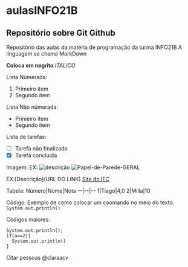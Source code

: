 # aulasINFO21B
## Repositório sobre Git Github

Repositório das aulas da matéria de programação da turma INFO21B
A linguagem se chama MarkDown

**Coloca em negrito**
*ITALICO*

Lista Númerada:
1. Primeiro item
2. Segundo item

Lista Não númerada:
* Primeiro item
* Segundo item

Lista de tarefas: 
- [ ] Tarefa não finalizada
- [x] Tarefa concluida

Imagem:
EX: ![descrição](url_imagem)
![Papel-de-Parede-GERAL](https://github.com/Milaiervy/aulasINFO21B/assets/134285654/d8807f9e-90e7-400b-a621-237e478cddc3)

EX:[Descrição](URL DO LINK)
[Site do IFC](https://ifc.edu.br/)

Tabela:
Número|Nome|Nota
--|--|--
1|Tiago|4,0
2|Milla|10   	

Código:
Exemplo de como colocar um coomando no meio do texto: `System.out.println()`


Códigos maiores: 
```
System.out.println();
if(a==2){
  System.out.println()
}
```
Citar pessoas @claraacv

























